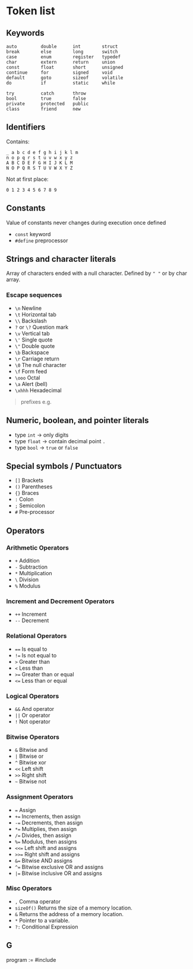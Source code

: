 # Token list

## Keywords

``` 
auto         double      int        struct
break        else        long       switch
case         enum        register   typedef
char         extern      return     union
const        float       short      unsigned
continue     for         signed     void
default      goto        sizeof     volatile
do           if          static     while
```
```
try          catch       throw
bool         true        false
private      protected   public
class        friend      new
```

## Identifiers

Contains:
```
_ a b c d e f g h i j k l m
n o p q r s t u v w x y z
A B C D E F G H I J K L M
N O P Q R S T U V W X Y Z
```
Not at first place:
```
0 1 2 3 4 5 6 7 8 9
```

## Constants

Value of constants never changes during execution once defined

- `const` keyword
- `#define` preprocessor

## Strings and character literals

Array of characters ended with a null character. Defined by `" "` or by char array. 

### Escape sequences
- `\n` Newline
- `\t` Horizontal tab
- `\\` Backslash
- `?` or `\?` Question mark
- `\v` Vertical tab
- `\'` Single quote
- `\"` Double quote
- `\b` Backspace
- `\r` Carriage return
- `\0` The null character
- `\f` Form feed
- `\ooo` Octal
- `\a` Alert (bell)
- `\xhhh` Hexadecimal

> prefixes e.g. 


## Numeric, boolean, and pointer literals
- type `int` -> only digits
- type `float` -> contain decimal point `.`
- type `bool` -> `true` or `false`

## Special symbols / Punctuators

- `[]` Brackets
- `()` Parentheses
- `{}` Braces
- `:` Colon
- `;` Semicolon
- `#` Pre-processor

## Operators

### Arithmetic Operators
- `+` Addition 
- `-` Subtraction 
- `*` Multiplication
- `\` Division
- `%` Modulus

### Increment and Decrement Operators
- `++` Increment
- `--` Decrement 

### Relational Operators
- `==` Is equal to
- `!=` Is not equal to 
- `>` Greater than
- `<` Less than
- `>=` Greater than or equal
- `<=` Less than or equal

### Logical Operators
- `&&` And operator
- `||` Or operator
- `!` Not operator

### Bitwise Operators
- `&` Bitwise and 
- `|` Bitwise or 
- `^` Bitwise xor 
- `<<` Left shift 
- `>>` Right shift
- `~` Bitwise not

### Assignment Operators
- `=` Assign
- `+=` Increments, then assign
- `-=` Decrements, then assign
- `*=` Multiplies, then assign
- `/=` Divides, then assign
- `%=` Modulus, then assigns    
- `<<=` Left shift and assigns
- `>>=` Right shift and assigns
- `&=` Bitwise AND assigns 
- `^=` Bitwise exclusive OR and assigns
- `|=` Bitwise inclusive OR and assigns

### Misc Operators
- `,` Comma operator
- `sizeOf()` Returns the size of a memory location.  
- `&` Returns the address of a memory location.
- `*` Pointer to a variable.
- `?:` Conditional Expression

## G

program := #include
            